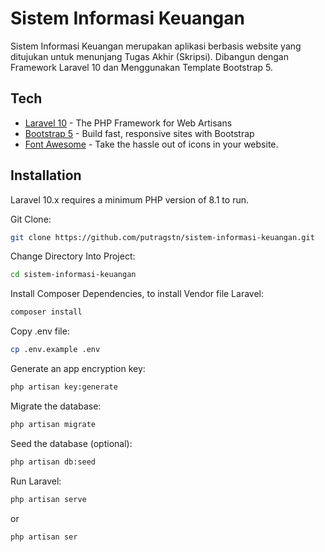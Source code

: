 # Sistem Informasi Keuangan
Sistem Informasi Keuangan merupakan aplikasi berbasis website yang ditujukan untuk menunjang Tugas Akhir (Skripsi). Dibangun dengan Framework Laravel 10 dan Menggunakan Template Bootstrap 5.

## Tech
- [Laravel 10](https://laravel.com/) - The PHP Framework for Web Artisans
- [Bootstrap 5](https://getbootstrap.com/) - Build fast, responsive sites with Bootstrap
- [Font Awesome](https://fontawesome.com/) - Take the hassle out of icons in your website.

## Installation
Laravel 10.x requires a minimum PHP version of 8.1 to run.

Git Clone:
```sh
git clone https://github.com/putragstn/sistem-informasi-keuangan.git
```

Change Directory Into Project:
```sh
cd sistem-informasi-keuangan
```

Install Composer Dependencies, to install Vendor file Laravel:
```sh
composer install
```

Copy .env file:
```sh
cp .env.example .env
```

Generate an app encryption key:
```sh
php artisan key:generate
```

Migrate the database:
```sh
php artisan migrate
```

Seed the database (optional):
```sh
php artisan db:seed
```

Run Laravel:
```sh
php artisan serve
```
or
```sh
php artisan ser
```
